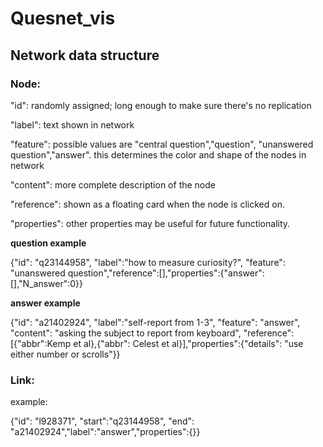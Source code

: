 # Quesnet_vis
## Network data structure
### Node:
"id": randomly assigned; long enough to make sure there's no replication

"label": text shown in network

"feature": possible values are "central question","question", "unanswered question","answer". this determines the color and shape of the nodes in network

"content": more complete description of the node

"reference": shown as a floating card when the node is clicked on.

"properties": other properties may be useful for future functionality.

**question example**

{"id": "q23144958", "label":"how to measure curiosity?", "feature": "unanswered question","reference":[],"properties":{"answer":[],"N_answer":0}}


**answer example**

{"id": "a21402924", "label":"self-report from 1-3", "feature": "answer", "content": "asking the subject to report from keyboard", "reference":[{"abbr":Kemp et al},{"abbr": Celest et al}],"properties":{"details": "use either number or scrolls"}}

### Link:
example:

{"id": "l928371", "start":"q23144958", "end": "a21402924","label":"answer","properties":{}}
